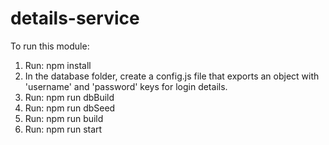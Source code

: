 # details-service

To run this module:
1. Run: npm install
2. In the database folder, create a config.js file that exports an object with 'username' and 'password' keys for login details.
3. Run: npm run dbBuild
4. Run: npm run dbSeed
5. Run: npm run build
6. Run: npm run start